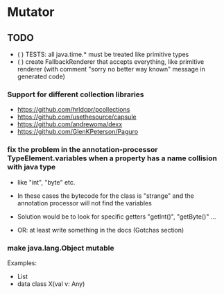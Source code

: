 # Mutator

## TODO

- ( ) TESTS: all java.time.* must be treated like primitive types
- ( ) create FallbackRenderer that accepts everything, like primitive renderer (with comment "sorry no better way known" message in generated code)


### Support for different collection libraries

- https://github.com/hrldcpr/pcollections
- https://github.com/usethesource/capsule
- https://github.com/andrewoma/dexx
- https://github.com/GlenKPeterson/Paguro


### fix the problem in the annotation-processor TypeElement.variables when a property has a name collision with java type
 
- like "int", "byte"  etc.
- In these cases the bytecode for the class is "strange" and the annotation processor will not find the variables
- Solution would be to look for specific getters "getInt()", "getByte()" ...

- OR: at least write something in the docs (Gotchas section)

### make java.lang.Object mutable

Examples:

- List<Any>
- data class X(val v: Any)
